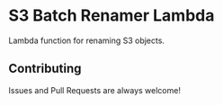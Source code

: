 # S3 Batch Renamer Lambda

Lambda function for renaming S3 objects.

## Contributing

Issues and Pull Requests are always welcome!